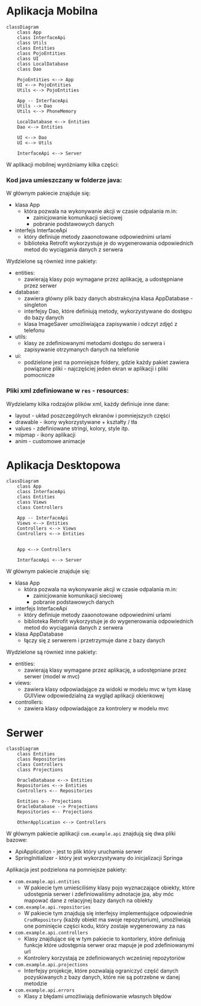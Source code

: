 # Aplikacja Mobilna

```mermaid
classDiagram
    class App
    class InterfaceApi
    class Utils
    class Entities
    class PojoEntities
    class UI
    class LocalDatabase
    class Dao

    PojoEntities <--> App
    UI <--> PojoEntities
    Utils <--> PojoEntities

    App -- InterfaceApi
    Utils --> Dao
    Utils <--> PhoneMemory

    LocalDatabase <--> Entities
    Dao <--> Entities

    UI <--> Dao
    UI <--> Utils

    InterfaceApi <--> Server
```

W aplikacji mobilnej wyróżniamy kilka części:
### Kod java umieszczany w folderze java:

W głównym pakiecie znajduje się:
- klasa App
    - która pozwala na wykonywanie akcji w czasie odpalania m.in:
        - zainicjowanie komunikacji sieciowej
        - pobranie podstawowych danych
- interfejs InterfaceApi
    - który definiuje metody zaaonotowane odpowiednimi urlami
    - biblioteka Retrofit wykorzystuje je do wygenerowania odpowiednich metod do wyciągania danych z serwera

Wydzielone są również inne pakiety:
- entities:
    - zawierają klasy pojo wymagane przez aplikację, a udostępniane przez serwer
- database:
    - zawiera główny plik bazy danych abstrakcyjna klasa AppDatabase - singleton
    - interfejsy Dao, które definiują metody, wykorzystywane do dostępu do bazy danych
    - klasa ImageSaver umożliwiająca zapisywanie i odczyt zdjęć z telefonu
- utils:
    - klasy ze zdefiniowanymi metodami dostępu do serwera i zapisywanie otrzymanych danych na telefonie
- ui:
    - podzielone jest na pomniejsze foldery, gdzie każdy pakiet zawiera powiązane pliki - najczęściej jeden ekran w aplikacji i pliki pomocnicze

### Pliki xml zdefiniowane w `res` - resources:
Wydzielamy kilka rodzajów plików xml, każdy definiuje inne dane:
- layout - układ poszczególnych ekranów i pomniejszych części
- drawable - ikony wykorzystywane + kształty / tła
- values - zdefiniowane stringi, kolory, style itp.
- mipmap - ikony aplikacji
- anim - customowe animacje

# Aplikacja Desktopowa

```mermaid
classDiagram
    class App
    class InterfaceApi
    class Entities
    class Views
    class Controllers

    App -- InterfaceApi
    Views <--> Entities
    Controllers <--> Views
    Controllers <--> Entities


    App <--> Controllers

    InterfaceApi <--> Server
```

W głównym pakiecie znajduje się:
- klasa App
    - która pozwala na wykonywanie akcji w czasie odpalania m.in:
        - zainicjowanie komunikacji sieciowej
        - pobranie podstawowych danych
- interfejs InterfaceApi
    - który definiuje metody zaaonotowane odpowiednimi urlami
    - biblioteka Retrofit wykorzystuje je do wygenerowania odpowiednich metod do wyciągania danych z serwera
- klasa AppDatabase
  - łączy się z serwerem i przetrzymuje dane z bazy danych

Wydzielone są również inne pakiety:
- entities:
    - zawierają klasy wymagane przez aplikację, a udostępniane przez serwer (model w mvc)
- views:
    - zawiera klasy odpowiadające za widoki w modelu mvc w tym klasę GUIView odpowiedzialną za wygląd aplikacji okienkowej
- controllers:
    - zawiera klasy odpowiadające za kontrolery w modelu mvc


# Serwer

```mermaid
classDiagram
    class Entities
    class Repositories
    class Controllers
    class Projections

    OracleDatabase <--> Entities
    Repositories <--> Entities
    Controllers <-- Repositories

    Entities o-- Projections
    OracleDatabase --> Projections
    Repositories <-- Projections

    OtherApplication <--> Controllers

```

W głównym pakiecie aplikacji `com.example.api` znajdują się dwa pliki bazowe:
- ApiApplication - jest to plik który uruchamia serwer
- SpringInitializer - który jest wykorzystywany do inicjalizacji Springa


Aplikacja jest podzielona na pomniejsze pakiety:
- `com.example.api.entities`
    - W pakiecie tym umieściliśmy klasy pojo wyznaczające obiekty, które udostępnia serwer i zdefiniowaliśmy adnotacje jpa, aby móc mapować dane z relacyjnej bazy danych na obiekty
- `com.example.api.repositories`
    - W pakiecie tym znajdują się interfejsy implementujące odpowiednie `CrudRepository` (każdy obiekt ma swoje repozytorium), umożliwiają one pominięcie części kodu, który zostaje wygenerowany za nas
- `com.example.api.controllers`
    - Klasy znajdujące się w tym pakiecie to kontorlery, które definiują funkcje które udostępnia serwer oraz mapuje je pod zdefiniowanymi url
    - Kontrolery korzystają ze zdefiniowanych wcześniej repozytoriów
- `com.example.api.projections`
    - Interfejsy projekcje, które pozwalają ograniczyć część danych pozyskiwanych z bazy danych, które nie są potrzebne w danej metodzie
- `com.example.api.errors`
    - Klasy z błędami umożliwiają definiowanie własnych błędów
